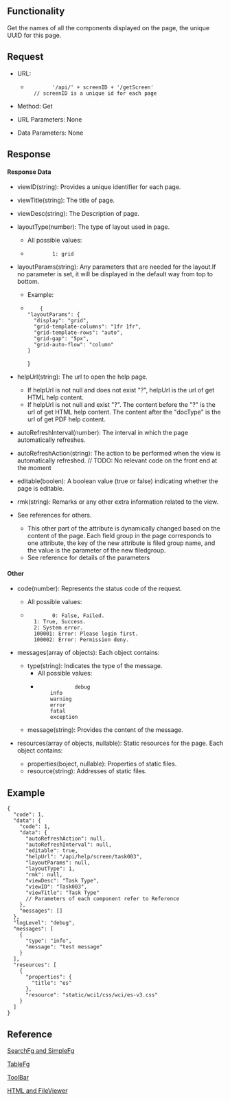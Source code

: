## Functionality

Get the names of all the components displayed on the page, the unique UUID for
this page.

## Request

  * URL: 
    *             '/api/' + screenID + '/getScreen'
            // screenID is a unique id for each page
        

  

  * Method: Get

  

  * URL Parameters: None

  

  * Data Parameters: None

## Response

#### Response Data

  * viewID(string): Provides a unique identifier for each page.

  

  * viewTitle(string): The title of page.

  

  * viewDesc(string): The Description of page.

  

  * layoutType(number): The type of layout used in page. 
    * All possible values:
    *             1: grid
        

  * layoutParams(string): Any parameters that are needed for the layout.If no parameter is set, it will be displayed in the default way from top to bottom. 
    * Example:
    *         {
          "layoutParams": {
            "display": "grid",
            "grid-template-columns": "1fr 1fr",
            "grid-template-rows": "auto",
            "grid-gap": "5px",
            "grid-auto-flow": "column"
          }
        }
        

  

  * helpUrl(string): The url to open the help page. 
    * If helpUrl is not null and does not exist "?", helpUrl is the url of get HTML help content.
    * If helpUrl is not null and exist "?". The content before the "?" is the url of get HTML help content. The content after the "docType" is the url of get PDF help content.

  

  * autoRefreshInterval(number): The interval in which the page automatically refreshes.

  * autoRefreshAction(string): The action to be performed when the view is automatically refreshed. // TODO: No relevant code on the front end at the moment

  

  * editable(boolen): A boolean value (true or false) indicating whether the page is editable.

  

  * rmk(string): Remarks or any other extra information related to the view.

  

  * See references for others. 
    * This other part of the attribute is dynamically changed based on the content of the page. Each field group in the page corresponds to one attribute, the key of the new attribute is filed group name, and the value is the parameter of the new filedgroup.
    * See reference for details of the parameters

#### Other

  * code(number): Represents the status code of the request. 
    * All possible values:
    *             0: False, Failed.
            1: True, Success.
            2: System error.
            100001: Error: Please login first.
            100002: Error: Permission deny.
        

  

  * messages(array of objects): Each object contains: 
    * type(string): Indicates the type of the message. 
      * All possible values:
      *                 debug
                info
                warning
                error
                fatal
                exception
            

    * message(string): Provides the content of the message.

  

  * resources(array of objects, nullable): Static resources for the page. Each object contains: 
    * properties(boject, nullable): Properties of static files.
    * resource(string): Addresses of static files.

## Example

    
    
    {
      "code": 1,
      "data": {
        "code": 1,
        "data": {
          "autoRefreshAction": null,
          "autoRefreshInterval": null,
          "editable": true,
          "helpUrl": "/api/help/screen/task003",
          "layoutParams": null,
          "layoutType": 1,
          "rmk": null,
          "viewDesc": "Task Type",
          "viewID": "Task003",
          "viewTitle": "Task Type"
          // Parameters of each component refer to Reference 
        },
        "messages": []
      },
      "logLevel": "debug",
      "messages": [
        {
          "type": "info",
          "message": "test message"
        }
      ],
      "resources": [
        {
          "properties": {
            "title": "es"
          },
          "resource": "static/wci1/css/wci/es-v3.css"
        }
      ]
    }
    

## Reference

[SearchFg and SimpleFg](SearchFg_and_SimpleFg.md "SearchFg and
SimpleFg")

[TableFg](TableFg.md "TableFg")

[ToolBar](ToolBar.md "ToolBar")

[HTML and FileViewer](HTML_and_FileViewer.md "HTML and FileViewer")

